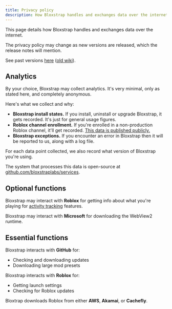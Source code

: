 ```yaml
---
title: Privacy policy
description: How Bloxstrap handles and exchanges data over the internet
---
```


This page details how Bloxstrap handles and exchanges data over the internet.

The privacy policy may change as new versions are released, which the release notes will mention. 

See past versions [here](#) ([old wiki](https://github.com/bloxstraplabs/bloxstrap/wiki/Privacy-Policy/_history)).

## Analytics

By your choice, Bloxstrap may collect analytics. It's very minimal, only as stated here, and completely anonymous.

Here's what we collect and why:
- **Bloxstrap install states.** If you install, uninstall or upgrade Bloxstrap, it gets recorded. It's just for general usage figures.
- **Roblox channel enrollment.** If you're enrolled in a non-production Roblox channel, it'll get recorded. [This data is published publicly.](https://grafana.pizzaboxer.xyz/goto/whOxjg9NR?orgId=1)
- **Bloxstrap exceptions.** If you encounter an error in Bloxstrap then it will be reported to us, along with a log file.

For each data point collected, we also record what version of Bloxstrap you're using.

The system that processes this data is open-source at [github.com/bloxstraplabs/services](https://github.com/bloxstraplabs/services).

## Optional functions

Bloxstrap may interact with **Roblox** for getting info about what you're playing for [activity tracking](/wiki/features/activity-tracking) features.

Bloxstrap may interact with **Microsoft** for downloading the WebView2 runtime.

## Essential functions

Bloxstrap interacts with **GitHub** for:
- Checking and downloading updates
- Downloading large mod presets

Bloxstrap interacts with **Roblox** for:
- Getting launch settings
- Checking for Roblox updates 

Bloxtrap downloads Roblox from either **AWS**, **Akamai**, or **Cachefly**.